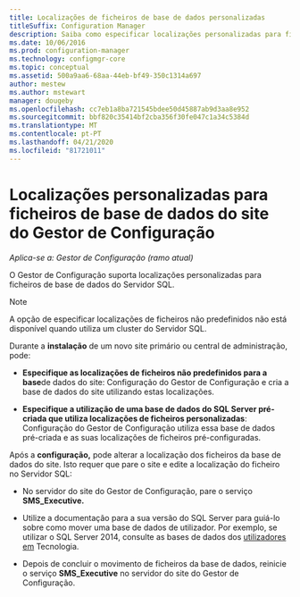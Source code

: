 ```yaml
---
title: Localizações de ficheiros de base de dados personalizadas
titleSuffix: Configuration Manager
description: Saiba como especificar localizações personalizadas para ficheiros de base de dados do Servidor SQL.
ms.date: 10/06/2016
ms.prod: configuration-manager
ms.technology: configmgr-core
ms.topic: conceptual
ms.assetid: 500a9aa6-68aa-44eb-bf49-350c1314a697
author: mestew
ms.author: mstewart
manager: dougeby
ms.openlocfilehash: cc7eb1a8ba721545bdee50d45887ab9d3aa8e952
ms.sourcegitcommit: bbf820c35414bf2cba356f30fe047c1a34c5384d
ms.translationtype: MT
ms.contentlocale: pt-PT
ms.lasthandoff: 04/21/2020
ms.locfileid: "81721011"
---
```

# <a name="custom-locations-for-configuration-manager-site-database-files"></a>Localizações personalizadas para ficheiros de base de dados do site do Gestor de Configuração

*Aplica-se a: Gestor de Configuração (ramo atual)*

 O Gestor de Configuração suporta localizações personalizadas para ficheiros de base de dados do Servidor SQL.  

> [!NOTE]  
>  A opção de especificar localizações de ficheiros não predefinidos não está disponível quando utiliza um cluster do Servidor SQL.  

 Durante a **instalação** de um novo site primário ou central de administração, pode:  

-   **Especifique as localizações de ficheiros não predefinidos para a base**de dados do site: Configuração do Gestor de Configuração e cria a base de dados do site utilizando estas localizações.  

-   **Especifique a utilização de uma base de dados do SQL Server pré-criada que utiliza localizações de ficheiros personalizadas**: Configuração do Gestor de Configuração utiliza essa base de dados pré-criada e as suas localizações de ficheiros pré-configuradas.  

Após a **configuração,** pode alterar a localização dos ficheiros da base de dados do site. Isto requer que pare o site e edite a localização do ficheiro no Servidor SQL:  

-   No servidor do site do Gestor de Configuração, pare o serviço **SMS_Executive.**  

-   Utilize a documentação para a sua versão do SQL Server para guiá-lo sobre como mover uma base de dados de utilizador. Por exemplo, se utilizar o SQL Server 2014, consulte as bases de dados dos [utilizadores em](https://technet.microsoft.com/library/ms345483\(v=sql.120\).aspx) Tecnologia.  

-   Depois de concluir o movimento de ficheiros da base de dados, reinicie o serviço **SMS_Executive** no servidor do site do Gestor de Configuração.  
